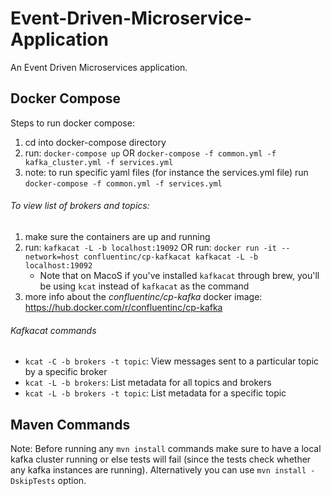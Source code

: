 # Event-Driven-Microservice-Application
An Event Driven Microservices application.

## Docker Compose

Steps to run docker compose:
1. cd into docker-compose directory
2. run: `docker-compose up` OR `docker-compose -f common.yml -f kafka_cluster.yml -f services.yml`
3. note: to run specific yaml files (for instance the services.yml file) run `docker-compose -f common.yml -f services.yml`

###### To view list of brokers and topics:

1. make sure the containers are up and running
2. run: `kafkacat -L -b localhost:19092` OR run: `docker run -it --network=host confluentinc/cp-kafkacat kafkacat -L -b localhost:19092`
    - Note that on MacoS if you've installed `kafkacat` through brew, you'll be using `kcat` instead of `kafkacat` as the command
3. more info about the *confluentinc/cp-kafka* docker image: https://hub.docker.com/r/confluentinc/cp-kafka


###### Kafkacat commands

- `kcat -C -b brokers -t topic`: View messages sent to a particular topic by a specific broker
- `kcat -L -b brokers`: List metadata for all topics and brokers
- `kcat -L -b brokers -t topic`: List metadata for a specific topic 

## Maven Commands

Note: Before running any `mvn install` commands make sure to have a local kafka cluster running or else tests will fail (since the tests check whether any kafka instances are running). Alternatively you can use `mvn install -DskipTests` option.
